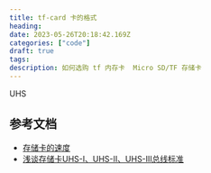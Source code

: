 ```yaml
---
title: tf-card 卡的格式
heading: 
date: 2023-05-26T20:18:42.169Z
categories: ["code"]
draft: true
tags: 
description: 如何选购 tf 内存卡  Micro SD/TF 存储卡
---
```



UHS




## 参考文档
- [存储卡的速度](https://blog.csdn.net/lishuoboy/article/details/118467369)
- [浅谈存储卡UHS-I、UHS-II、UHS-III总线标准](https://www.zhihu.com/tardis/zm/art/500507383?source_id=1003)